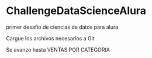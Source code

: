 # ChallengeDataScienceAlura
primer desafio de ciencias de datos para alura 

Cargue los archivos necesarios a Git

Se avanzo hasta VENTAS POR CATEGORIA

